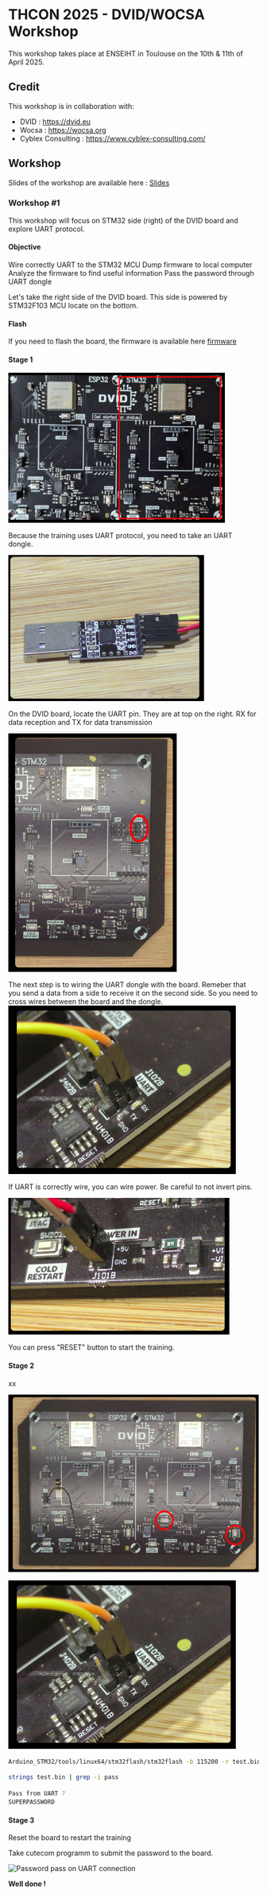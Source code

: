 # THCON 2025 - DVID/WOCSA Workshop
This workshop takes place at ENSEIHT in Toulouse on the 10th & 11th of April 2025.

## Credit

This workshop is in collaboration with:
* DVID : https://dvid.eu
* Wocsa : https://wocsa.org
* Cyblex Consulting : https://www.cyblex-consulting.com/

## Workshop

Slides of the workshop are available here : [Slides](./thcon2025_workshopDVID.pdf)

### Workshop #1
This workshop will focus on STM32 side (right) of the DVID board and explore UART protocol.

#### Objective
Wire correctly UART to the STM32 MCU
Dump firmware to local computer
Analyze the firmware to find useful information
Pass the password through UART dongle

Let's take the right side of the DVID board. This side is powered by STM32F103 MCU locate on the bottom.

#### Flash
If you need to flash the board, the firmware is available here [firmware](./uart/firmware.bin)

#### Stage 1

![DVID STM32 side](images/2025/04/dvid-stm32-side.png)

Because the training uses UART protocol, you need to take an UART dongle.

![UART dongle](images/2025/04/uart-dongle.png)

On the DVID board, locate the UART pin. They are at top on the right. RX for data reception and TX for data transmission

![UART pin on STM32 side of DVID board](images/2025/04/uart-pin-on-stm32-side-of-dvid-board.png)

The next step is to wiring the UART dongle with the board. Remeber that you send a data from a side to receive it on the second side. So you need to cross wires between the board and the dongle.
![UART Wiring](images/2025/04/uart-wiring.png)

If UART is correctly wire, you can wire power. Be careful to not invert pins.

![Power wiring](images/2025/04/power-wiring.png)

You can press "RESET" button to start the training.

#### Stage 2
xx

![Bootloader mode process](images/2025/04/bootloader-mode-process.png)

![UART wiring](images/2025/04/uart-wiring.png)

```bash
Arduino_STM32/tools/linux64/stm32flash/stm32flash -b 115200 -r test.bin /dev/ttyUSB0
```

```bash
strings test.bin | grep -i pass

Pass from UART ?
SUPERPASSWORD
````

#### Stage 3

Reset the board to restart the training

Take cutecom programm to submit the password to the board.

![Password pass on UART connection](images/2025/04/password-pass-on-uart-connection.png)

**Well done !**
